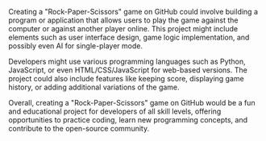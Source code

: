 Creating a "Rock-Paper-Scissors" game on GitHub could involve building a program or application that allows users to play the game against the computer or against another player online. This project might include elements such as user interface design, game logic implementation, and possibly even AI for single-player mode.

Developers might use various programming languages such as Python, JavaScript, or even HTML/CSS/JavaScript for web-based versions. The project could also include features like keeping score, displaying game history, or adding additional variations of the game.

Overall, creating a "Rock-Paper-Scissors" game on GitHub would be a fun and educational project for developers of all skill levels, offering opportunities to practice coding, learn new programming concepts, and contribute to the open-source community.
